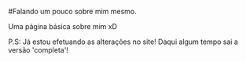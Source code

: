 #Falando um pouco sobre mim mesmo.

Uma página básica sobre mim xD

P.S: Já estou efetuando as alterações no site! Daqui algum tempo sai a versão 'completa'!